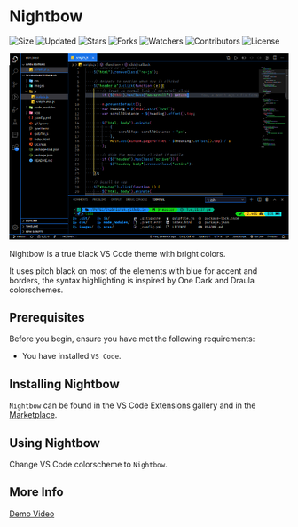 # Nightbow

![Size](https://img.shields.io/github/repo-size/2kabhishek/Nightbow?style=plastic&color=0f0&label=Size)
![Updated](https://img.shields.io/github/last-commit/2kabhishek/Nightbow?style=plastic&color=f00&label=Updated)
![Stars](https://img.shields.io/github/stars/2kabhishek/Nightbow?style=plastic&color=ffc801&label=Stars)
![Forks](https://img.shields.io/github/forks/2kabhishek/Nightbow?style=plastic&color=003cff&label=Forks)
![Watchers](https://img.shields.io/github/watchers/2kabhishek/Nightbow?style=plastic&color=ff5500&label=Watchers)
![Contributors](https://img.shields.io/github/contributors/2kabhishek/Nightbow?style=plastic&color=f0f&label=Contributors)
![License](https://img.shields.io/github/license/2kabhishek/Nightbow?style=plastic&color=555&label=License)

![Nightbow](https://raw.githubusercontent.com/2kabhishek/Nightbow/master/screenshots/preview.png)

Nightbow is a true black VS Code theme with bright colors.

It uses pitch black on most of the elements with blue for accent and borders, the syntax highlighting is inspired by One Dark and Draula colorschemes.

## Prerequisites

Before you begin, ensure you have met the following requirements:

- You have installed `VS Code`.

## Installing Nightbow

`Nightbow` can be found in the VS Code Extensions gallery and in the [Marketplace](https://marketplace.visualstudio.com/items?itemName=2kabhishek.nightbow).

## Using Nightbow

Change VS Code colorscheme to `Nightbow`.

## More Info

[Demo Video](http://www.youtube.com/watch?v=l1zPM1Urh8Y "Nightbow")

